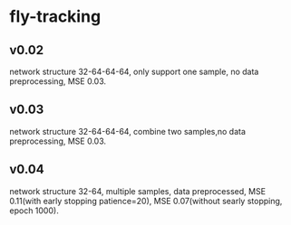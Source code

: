 # fly-tracking
## v0.02
network structure 32-64-64-64, only support one sample, no data preprocessing, MSE 0.03.
## v0.03
network structure 32-64-64-64, combine two samples,no data preprocessing, MSE 0.03.
## v0.04
network structure 32-64, multiple samples, data preprocessed, MSE 0.11(with early stopping patience=20), MSE 0.07(without searly stopping, epoch 1000).
